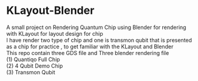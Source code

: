 # KLayout-Blender
A small project on Rendering Quantum Chip using Blender for rendering with KLayout for layout design for chip  
I have render two type of chip and one is transmon qubit that is presented as a chip for practice , to get familiar with the KLayout and Blender  
This repo contain three GDS file and Three blender rendering file  
(1) Quantiqo Full Chip  
(2) 4 Qubit Demo Chip  
(3) Transmon Qubit
